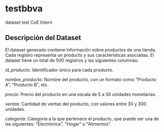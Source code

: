# testbbva
dataset test CoE Intern

## Descripción del Dataset
El dataset generado contiene información sobre productos de una tienda. Cada registro representa un producto y sus características asociadas. El dataset tiene un total de 500 registros y las siguientes columnas:

id_producto: Identificador único para cada producto.

*nombre_producto*: Nombre del producto, con un formato como "Producto A", "Producto B", etc.

*precio*: Precio del producto en una escala de 5 a 50 unidades monetarias.

*ventas*: Cantidad de ventas del producto, con valores entre 30 y 300 unidades.

*categoria*: Categoría a la que pertenece el producto, que puede ser una de las siguientes: "Electrónica", "Hogar" o "Alimentos".
